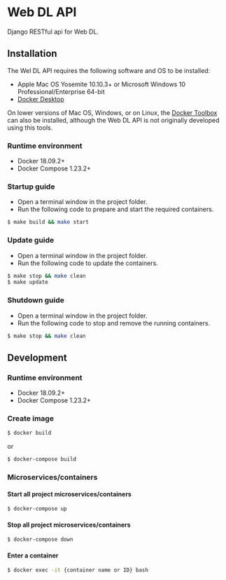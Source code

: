 # Web DL API

Django RESTful api for Web DL.

## Installation

The Wel DL API requires the following software and OS to be installed:

- Apple Mac OS Yosemite 10.10.3+ or Microsoft Windows 10 Professional/Enterprise 64-bit
- [Docker Desktop](https://www.docker.com/products/docker-desktop) 

On lower versions of Mac OS, Windows, or on Linux, the [Docker Toolbox](https://docs.docker.com/toolbox/toolbox_install_windows/) can also be installed, although the Web DL API is not originally developed using this tools.

### Runtime environment
- Docker 18.09.2+
- Docker Compose 1.23.2+

### Startup guide

 - Open a terminal window in the project folder.
 - Run the following code to prepare and start the required containers.

``` bash
$ make build && make start
```

### Update guide

 - Open a terminal window in the project folder.
 - Run the following code to update the containers.

``` bash
$ make stop && make clean
$ make update
```

### Shutdown guide

 - Open a terminal window in the project folder.
 - Run the following code to stop and remove the running containers.

``` bash
$ make stop && make clean
```

## Development

### Runtime environment
- Docker 18.09.2+
- Docker Compose 1.23.2+

### Create image

``` bash
$ docker build
```
or
``` bash
$ docker-compose build
```

### Microservices/containers

#### Start all project microservices/containers

``` bash
$ docker-compose up
```

#### Stop all project microservices/containers
``` bash
$ docker-compose down
```

#### Enter a container
``` bash
$ docker exec -it {container name or ID} bash
```
